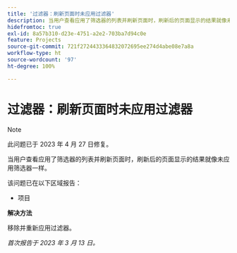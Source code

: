 ```yaml
---
title: '过滤器：刷新页面时未应用过滤器'
description: 当用户查看应用了筛选器的列表并刷新页面时，刷新后的页面显示的结果就像未应用筛选器一样。
hidefromtoc: true
exl-id: 8a57b310-d23e-4751-a2e2-703ba7d94c0e
feature: Projects
source-git-commit: 721f2724433364832072695ee274d4abe08e7a8a
workflow-type: ht
source-wordcount: '97'
ht-degree: 100%

---
```


# 过滤器：刷新页面时未应用过滤器

>[!NOTE]
>
>此问题已于 2023 年 4 月 27 日修复。

当用户查看应用了筛选器的列表并刷新页面时，刷新后的页面显示的结果就像未应用筛选器一样。

该问题已在以下区域报告：

* 项目

**解决方法**

移除并重新应用过滤器。

_首次报告于 2023 年 3 月 13 日。_
